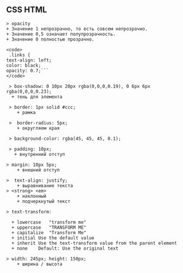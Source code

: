 ## CSS HTML ##
    > opacity
    + Значение 1 непрозрачно, то есть совсем непрозрачно.
    + Значение 0,5 означает полупрозрачность.
    + Значение 0 полностью прозрачно.
    
    <code>
     .links {
    text-align: left;
    color: black;
    opacity: 0.7;```
    </code>

     > box-shadow: 0 10px 20px rgba(0,0,0,0.19), 0 6px 6px rgba(0,0,0,0.23);
      + тень для элемента

     > border: 1px solid #ccc;
        + рамка

     >  border-radius: 5px;
        + округляем края

     > background-color: rgba(45, 45, 45, 0.1);

     > padding: 10px;
       + внутренний отступ

    > margin: 10px 5px;
        + внешний отступ
  
    >  text-align: justify;
        + выравнивание текста
    > <strong> <em>
        + наклонный
        + подчеркнутый текст

    > text-transform: 

      + lowercase	"transform me"
      + uppercase	"TRANSFORM ME"
      + capitalize	"Transform Me"
      + initial	Use the default value
      + inherit	Use the text-transform value from the parent element
      + none	Default: Use the original text

    > width: 245px; height: 150px;
        + ширина / высота